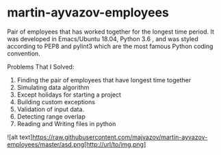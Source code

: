 # martin-ayvazov-employees
Pair of employees that has worked together for the longest time period. It was developed in Emacs/Ubuntu 18.04, Python 3.6 , and was styled according to PEP8 and pylint3 which are the most famous Python coding convention.

Problems That I Solved:
1. Finding the pair of employees that have longest time together
2. Simulating data algorithm
3. Except holidays for starting a project
4. Building custom exceptions
5. Validation of input data.
6. Detecting range overlap
7. Reading and Writing files in python

![alt text]https://raw.githubusercontent.com/majvazov/martin-ayvazov-employees/master/asd.png[http://url/to/img.png]
